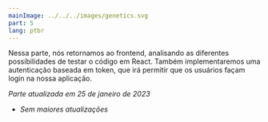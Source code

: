 ```yaml
---
mainImage: ../../../images/genetics.svg
part: 5
lang: ptbr
---
```


<div class="intro">

Nessa parte, nós retornamos ao frontend, analisando as diferentes possibilidades de testar o código em React. Também implementaremos uma autenticação baseada em token, que irá permitir que os usuários façam login na nossa aplicação.

<i>Parte atualizada em 25 de janeiro de 2023</i>
- <i>Sem maiores atualizações</i>

</div>
